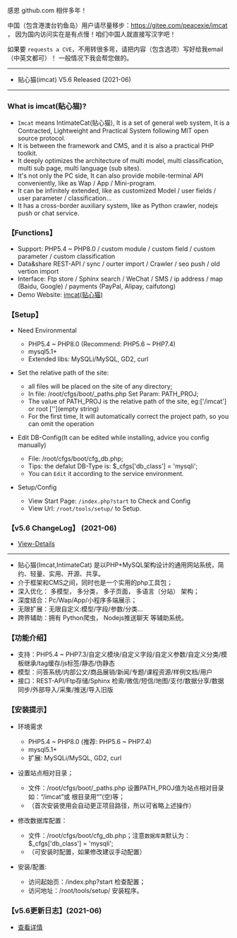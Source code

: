 

感恩 github.com 相伴多年！

中国（包含港澳台钓鱼岛）用户请尽量移步：https://gitee.com/peacexie/imcat ，
因为国内访问实在是有点慢！咱们中国人就直接写汉字吧！

如果要 `requests a CVE`，不用转很多弯，请把内容（包含选项）写好给我email（中英文都可）！
一般情况下我会帮您做的。

--- --- --- --- --- --- --- --- --- 

* 贴心猫(imcat) V5.6 Released (2021-06)

--- --- --- --- --- --- --- --- --- 


### What is imcat(贴心猫)?

* `Imcat` means IntimateCat(贴心猫), It is a set of general web system, 
  It is a Contracted, Lightweight and Practical System following MIT open source protocol.
* It is between the framework and CMS, and it is also a practical PHP toolkit.
* It deeply optimizes the architecture of multi model, multi classification, multi sub page, multi language (sub sites).
* It's not only the PC side, It can also provide mobile-terminal API conveniently, like as Wap / App / Mini-program.
* It can be infinitely extended, like as customized Model / user fields / user parameter / classification...
* It has a cross-border auxiliary system, like as Python crawler, nodejs push or chat service.


### 【Functions】

* Support: PHP5.4 ~ PHP8.0 / custom module / custom field / custom parameter / custom classification
* Data&share REST-API / sync / ourter import / Crawler / seo push / old vertion import
* Interface: Ftp store / Sphinx search / WeChat / SMS / ip address / map (Baidu, Google) / payments (PayPal, Alipay, caifutong)
* Demo Website: [imcat(贴心猫)](http://txjia.com/imcat/)


### 【Setup】

* Need Environmental
  - PHP5.4 ~ PHP8.0 (Recommend: PHP5.6 ~ PHP7.4)
  - mysql5.1+
  - Extended libs: MySQLi/MySQL, GD2, curl

* Set the relative path of the site: 
  - all files will be placed on the site of any directory; 
  - In file: /root/cfgs/boot/_paths.php Set Param: PATH_PROJ; 
  - The value of PATH_PROJ is the relative path of the site, eg:['/imcat'] or root [''](empty string)
  - For the first time, It will automatically correct the project path, so you can omit the operation

* Edit DB-Config(It can be edited while installing, advice you config manually) 
  - File: /root/cfgs/boot/cfg_db.php; 
  - Tips: the defalut DB-Type is: $_cfgs['db_class'] = 'mysqli'; 
  - You can `Edit` it according to the service environment.

* Setup/Config 
  - View Start Page: `/index.php?start` to Check and Config
  - View Url: `/root/tools/setup/` to Setup.


### 【v5.6 ChangeLog】 (2021-06)

* [View-Details](http://txjia.com/imcat/doc.php?uplog-5_0)


--- --- --- --- --- --- --- --- --- 

* 贴心猫(Imcat,IntimateCat) 是以PHP+MySQL架构设计的通用网站系统，简约、轻量、实用、开源、共享。
* 介于框架和CMS之间，同时也是一个实用的php工具包；
* 深入优化： 多模型， 多分类， 多子页面， 多语言（分站） 架构；
* 深度结合：Pc/Wap/App/小程序多端展示；
* 无限扩展：无限自定义:模型/字段/参数/分类…
* 跨界辅助：拥有 Python爬虫， Nodejs推送聊天 等辅助系统。


### 【功能介绍】

* 支持：PHP5.4 ~ PHP7.3/自定义模块/自定义字段/自定义参数/自定义分类/模板继承/tag缓存/js标签/静态/伪静态
* 模型：问答系统/内部公文/商品展销/新闻/专题/课程资源/样例文档/用户
* 接口：REST-API/Ftp存储/Sphinx 检索/微信/短信/地图/支付/数据分享/数据同步/外部导入/采集/推送/导入旧版


### 【安装提示】

* 环境需求
  - PHP5.4 ~ PHP8.0 (推荐: PHP5.6 ~ PHP7.4)
  - mysql5.1+
  - 扩展: MySQLi/MySQL, GD2, curl

* 设置站点相对目录；
  - 文件：/root/cfgs/boot/_paths.php 设置PATH_PROJ值为站点相对目录如：“/imcat”或 根目录用“”(空)等；
  - （首次安装使用会自动更正项目路径，所以可省略上述操作）

* 修改数据库配置：
  - 文件：/root/cfgs/boot/cfg_db.php；注意`数据库类`默认为：$_cfgs['db_class'] = 'mysqli';
  - （可安装时配置，如果修改建议手动配置）

* 安装/配置: 
  - 访问起始页：/index.php?start 检查配置；
  - 访问地址：/root/tools/setup/ 安装程序。


### 【v5.6更新日志】(2021-06)

* [查看详情](http://txjia.com/imcat/dev.php?uplog-5_0)


